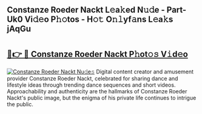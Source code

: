 ## Constanze Roeder Nackt L𝚎a𝚔ed N𝚞𝚍e - Part-Uk0 Vi𝚍𝚎o P𝚑𝚘tos - H𝚘𝚝 O𝚗𝚕yf𝚊ns L𝚎a𝚔s jAqGu

# <h2><a href="http://kfbgu6p.oniu.top/?m=Constanze+Roeder+Nackt">🔗👉 🔴 Constanze Roeder Nackt P𝚑ot𝚘𝚜 V𝚒d𝚎o</a></h2>

[![Constanze Roeder Nackt Nu𝚍e𝚜](https://i.imgur.com/0qMVB7G.gif)](http://kfbgu6p.oniu.top/?m=Constanze+Roeder+Nackt)
Digital content creator and amusement provider Constanze Roeder Nackt, celebrated for sharing dance and lifestyle ideas through trending dance sequences and short videos. Approachability and authenticity are the hallmarks of Constanze Roeder Nackt's public image, but the enigma of his private life continues to intrigue the public.  
